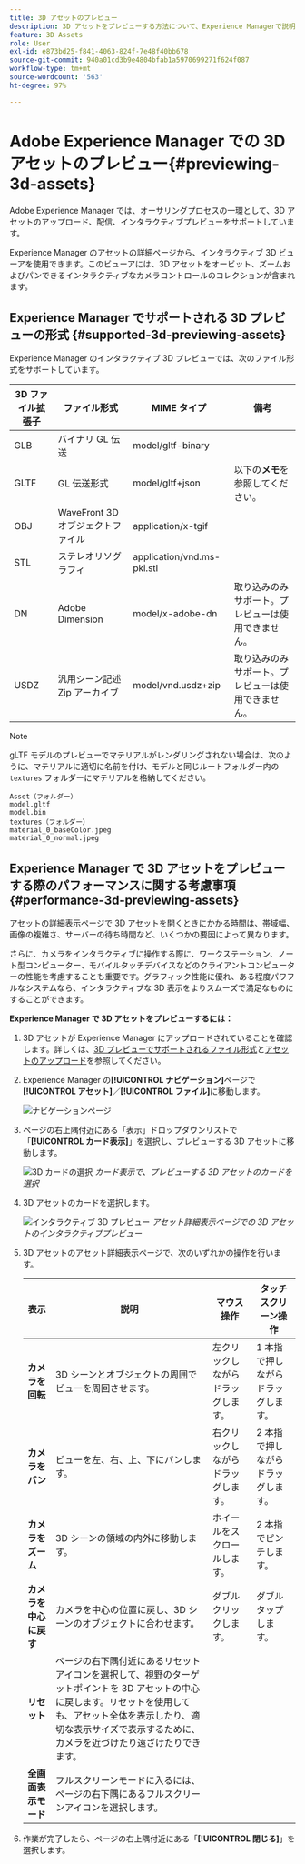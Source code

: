 ```yaml
---
title: 3D アセットのプレビュー
description: 3D アセットをプレビューする方法について、Experience Managerで説明します。
feature: 3D Assets
role: User
exl-id: e873bd25-f841-4063-824f-7e48f40bb678
source-git-commit: 940a01cd3b9e4804bfab1a5970699271f624f087
workflow-type: tm+mt
source-wordcount: '563'
ht-degree: 97%

---
```


# Adobe Experience Manager での 3D アセットのプレビュー{#previewing-3d-assets}

Adobe Experience Manager では、オーサリングプロセスの一環として、3D アセットのアップロード、配信、インタラクティブプレビューをサポートしています。

Experience Manager のアセットの詳細ページから、インタラクティブ 3D ビューアを使用できます。このビューアには、3D アセットをオービット、ズームおよびパンできるインタラクティブなカメラコントロールのコレクションが含まれます。

<!-- See also [Working with 3D assets in Dynamic Media](/help/assets/dynamic-media/assets-3d.md). -->

## Experience Manager でサポートされる 3D プレビューの形式 {#supported-3d-previewing-assets}

Experience Manager のインタラクティブ 3D プレビューでは、次のファイル形式をサポートしています。

| 3D ファイル拡張子 | ファイル形式 | MIME タイプ | 備考 |
|---|---|---|---|
| GLB | バイナリ GL 伝送 | model/gltf-binary |  |
| GLTF | GL 伝送形式 | model/gltf+json | 以下の&#x200B;**メモ**&#x200B;を参照してください。 |
| OBJ | WaveFront 3D オブジェクトファイル | application/x-tgif |  |
| STL | ステレオリソグラフィ | application/vnd.ms-pki.stl |  |
| DN | Adobe Dimension | model/x-adobe-dn | 取り込みのみサポート。プレビューは使用できません。 |
| USDZ | 汎用シーン記述 Zip アーカイブ | model/vnd.usdz+zip | 取り込みのみサポート。プレビューは使用できません。 |

>[!NOTE]
>
>gLTF モデルのプレビューでマテリアルがレンダリングされない場合は、次のように、マテリアルに適切に名前を付け、モデルと同じルートフォルダー内の `textures` フォルダーにマテリアルを格納してください。

    Asset（フォルダー）
    model.gltf
    model.bin
    textures（フォルダー）
    material_0_baseColor.jpeg
    material_0_normal.jpeg

## Experience Manager で 3D アセットをプレビューする際のパフォーマンスに関する考慮事項 {#performance-3d-previewing-assets}

アセットの詳細表示ページで 3D アセットを開くときにかかる時間は、帯域幅、画像の複雑さ、サーバーの待ち時間など、いくつかの要因によって異なります。

さらに、カメラをインタラクティブに操作する際に、ワークステーション、ノート型コンピューター、モバイルタッチデバイスなどのクライアントコンピューターの性能を考慮することも重要です。グラフィック性能に優れ、ある程度パワフルなシステムなら、インタラクティブな 3D 表示をよりスムーズで満足なものにすることができます。

**Experience Manager で 3D アセットをプレビューするには：**

1. 3D アセットが Experience Manager にアップロードされていることを確認します。詳しくは、[3D プレビューでサポートされるファイル形式](#supported-3d-previewing-assets)と[アセットのアップロード](/help/assets/manage-digital-assets.md#uploading-assets)を参照してください。
1. Experience Manager の&#x200B;**[!UICONTROL ナビゲーション]**&#x200B;ページで&#x200B;**[!UICONTROL アセット]**／**[!UICONTROL ファイル]**&#x200B;に移動します。

   ![ナビゲーションページ](/help/assets/dynamic-media/assets/navigation-assets.png)

1. ページの右上隅付近にある「表示」ドロップダウンリストで「**[!UICONTROL カード表示]**」を選択し、プレビューする 3D アセットに移動します。

   ![3D カードの選択](/help/assets/dynamic-media/assets/3d-card-select.png)
   _カード表示で、プレビューする 3D アセットのカードを選択_

1. 3D アセットのカードを選択します。

   ![インタラクティブ 3D プレビュー](/help/assets/dynamic-media/assets/3d-preview.png)
   _アセット詳細表示ページでの 3D アセットのインタラクティブプレビュー_
1. 3D アセットのアセット詳細表示ページで、次のいずれかの操作を行います。

   | 表示 | 説明 | マウス操作 | タッチスクリーン操作 |
   | --- | --- | --- | --- |
   | **カメラを回転** | 3D シーンとオブジェクトの周囲でビューを周回させます。 | 左クリックしながらドラッグします。 | 1 本指で押しながらドラッグします。 |
   | **カメラをパン** | ビューを左、右、上、下にパンします。 | 右クリックしながらドラッグします。 | 2 本指で押しながらドラッグします。 |
   | **カメラをズーム** | 3D シーンの領域の内外に移動します。 | ホイールをスクロールします。 | 2 本指でピンチします。 |
   | **カメラを中心に戻す** | カメラを中心の位置に戻し、3D シーンのオブジェクトに合わせます。 | ダブルクリックします。 | ダブルタップします。 |
   | **リセット** | ページの右下隅付近にあるリセットアイコンを選択して、視野のターゲットポイントを 3D アセットの中心に戻します。リセットを使用しても、アセット全体を表示したり、適切な表示サイズで表示するために、カメラを近づけたり遠ざけたりできます。 |  |  |
   | **全画面表示モード** | フルスクリーンモードに入るには、ページの右下隅にあるフルスクリーンアイコンを選択します。 |  |  |

1. 作業が完了したら、ページの右上隅付近にある「**[!UICONTROL 閉じる]**」を選択します。
